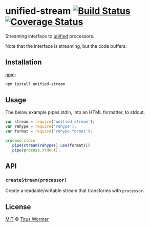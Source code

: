 # unified-stream [![Build Status][travis-badge]][travis] [![Coverage Status][codecov-badge]][codecov]

Streaming interface to [unified][] processors.

Note that the interface is streaming, but the code buffers.

## Installation

[npm][]:

```bash
npm install unified-stream
```

## Usage

The below example pipes stdin, into an HTML formatter, to stdout.

```js
var stream = require('unified-stream');
var rehype = require('rehype');
var format = require('rehype-format');

process.stdin
  .pipe(stream(rehype().use(format)))
  .pipe(process.stdout);
```

## API

### `createStream(processor)`

Create a readable/writable stream that transforms with `processor`.

## License

[MIT][license] © [Titus Wormer][author]

<!-- Definitions -->

[travis-badge]: https://img.shields.io/travis/unifiedjs/unified-stream.svg

[travis]: https://travis-ci.org/unifiedjs/unified-stream

[codecov-badge]: https://img.shields.io/codecov/c/github/unifiedjs/unified-stream.svg

[codecov]: https://codecov.io/github/unifiedjs/unified-stream

[npm]: https://docs.npmjs.com/cli/install

[license]: LICENSE

[author]: http://wooorm.com

[unified]: https://github.com/unifiedjs/unified
